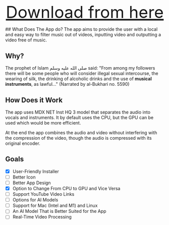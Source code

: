 ## 
<p align="center">
  <a href="https://github.com/RDGR8/Music-Remover/releases/download/v0.0.1/install.MR.bat" style="font-size: 52px;">Download from here</a>
</p>
## What Does The App do?
The app aims to provide the user with a local and easy way to filter music out of videos, inputting video and outputting a video free of music.

## Why?
The prophet of Islam صلى الله عليه وسلم said: "From among my followers there will be some people who will consider illegal sexual intercourse, the wearing of silk, the drinking of alcoholic drinks and the use of **musical instruments**, as lawful..." (Narrated by al-Bukhari no. 5590)

## How Does it Work
The app uses MDX NET Inst HQ 3 model that separates the audio into vocals and instruments. It by default uses the CPU, but the GPU can be used which would be more efficient.

At the end the app combines the audio and video without interfering with the compression of the video, though the audio is compressed with its  original encoder.

## Goals
- [x] User-Friendly Installer
- [ ] Better Icon
- [ ] Better App Design
- [x] Option to Change From CPU to GPU and Vice Versa
- [ ] Support YouTube Video Links
- [ ] Options for AI Models
- [ ] Support for Mac (Intel and M1) and Linux
- [ ] An AI Model That is Better Suited for the App
- [ ] Real-Time Video Processing